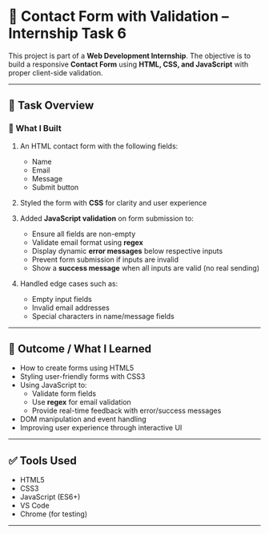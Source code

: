 # 🧾 Contact Form with Validation – Internship Task 6

This project is part of a **Web Development Internship**. The objective is to build a responsive **Contact Form** using **HTML, CSS, and JavaScript** with proper client-side validation.

---

## 📌 Task Overview

### 🔧 What I Built

1. An HTML contact form with the following fields:
   - Name
   - Email
   - Message
   - Submit button

2. Styled the form with **CSS** for clarity and user experience

3. Added **JavaScript validation** on form submission to:
   - Ensure all fields are non-empty
   - Validate email format using **regex**
   - Display dynamic **error messages** below respective inputs
   - Prevent form submission if inputs are invalid
   - Show a **success message** when all inputs are valid (no real sending)

4. Handled edge cases such as:
   - Empty input fields
   - Invalid email addresses
   - Special characters in name/message fields

---

## 🧠 Outcome / What I Learned

- How to create forms using HTML5
- Styling user-friendly forms with CSS3
- Using JavaScript to:
  - Validate form fields
  - Use **regex** for email validation
  - Provide real-time feedback with error/success messages
- DOM manipulation and event handling
- Improving user experience through interactive UI

---

## ✅ Tools Used

- HTML5
- CSS3
- JavaScript (ES6+)
- VS Code
- Chrome (for testing)

---


